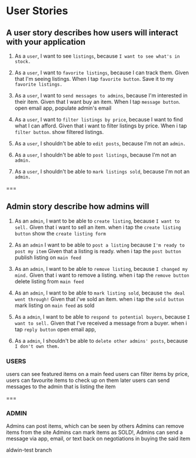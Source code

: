 User Stories
===

## A user story describes how users will interact with your application

1. As a `user`, I want to see `listings`, because `I want to see what's in stock.` 

2. As a `user`, I want to `favorite listings`, because I can track them.
Given that I'm seeing listings. When I tap `favorite button`. Save it to my `favorite listings.`

3. As a `user`, I want to `send messages to admins`, because I'm interested in their item.
Given that I want buy an item. When I tap `message button`. open email app, populate admin's email

4. As a `user`, I want to `filter listings by price`, because I want to find what I can afford.
Given that i want to filter listings by price. When i tap `filter button`. show filtered listings.

5. As a `user`, I shouldn't be able to `edit posts`, because I'm not an `admin.`

6. As a `user`, I shouldn't be able to `post listings`, because I'm not an `admin.`

7. As a `user`, I shouldn't be able to `mark listings sold`, because I'm not an `admin.`

===

## Admin story describe how admins will 

1. As an `admin`, I want to be able to `create listing`, because `I want to sell.`
Given that i want to sell an item. when i tap the `create listing button` show the `create listing form`

2. As an `admin` I want to be able to `post a listing` because `I'm ready to post my item`
Given that a listing is ready. when i tap the `post button` publish listing on `main feed`

3. As an `admin`, I want to be able to `remove listing`, because `I changed my mind.`
Given that i want to remove a listing. when i tap the `remove button` delete listing from `main feed`

4. As an `admin`, I want to be able to `mark listing sold`, because `the deal went through!`
Given that i've sold an item. when i tap the `sold button` mark listing on `main feed` as sold

5. As a `admin`, I want to be able to `respond to potential buyers`, because `I want to sell.`
Given that I've received a message from a buyer. when i tap `reply button` open email app,

6. As a `admin`, I shouldn't be able to `delete other admins' posts`, because `I don't own them.`



### USERS
users can see featured items on a main feed
users can filter items by price,
users can favourite items to check up on them later
users can send messages to the admin that is listing the item

===
### ADMIN
Admins can post items, which can be seen by others
Admins can remove items from the site
Admins can mark items as SOLD!,
Admins can send a message via app, email, or text back on negotiations in buying the said item 



aldwin-test branch
